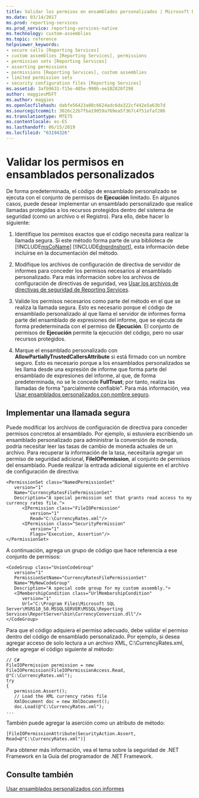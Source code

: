 ```yaml
---
title: Validar los permisos en ensamblados personalizados | Microsoft Docs
ms.date: 03/14/2017
ms.prod: reporting-services
ms.prod_service: reporting-services-native
ms.technology: custom-assemblies
ms.topic: reference
helpviewer_keywords:
- secure calls [Reporting Services]
- custom assemblies [Reporting Services], permissions
- permission sets [Reporting Services]
- asserting permissions
- permissions [Reporting Services], custom assemblies
- limited permission sets
- security configuration files [Reporting Services]
ms.assetid: 3afb9631-f15e-405e-990b-ee102828f298
author: maggiesMSFT
ms.author: maggies
ms.openlocfilehash: dabfe56423a08c6624adc6da322cf442e5a63b7d
ms.sourcegitcommit: 3026c22b7fba19059a769ea5f367c4f51efaf286
ms.translationtype: MTE75
ms.contentlocale: es-ES
ms.lasthandoff: 06/15/2019
ms.locfileid: "63194326"
---
```

# <a name="asserting-permissions-in-custom-assemblies"></a>Validar los permisos en ensamblados personalizados
  De forma predeterminada, el código de ensamblado personalizado se ejecuta con el conjunto de permisos de **Ejecución** limitado. En algunos casos, puede desear implementar un ensamblado personalizado que realice llamadas protegidas a los recursos protegidos dentro del sistema de seguridad (como un archivo o el Registro). Para ello, debe hacer lo siguiente:  
  
1.  Identifique los permisos exactos que el código necesita para realizar la llamada segura. Si este método forma parte de una biblioteca de [!INCLUDE[msCoName](../../includes/msconame-md.md)] [!INCLUDE[dnprdnshort](../../includes/dnprdnshort-md.md)], esta información debe incluirse en la documentación del método.  
  
2.  Modifique los archivos de configuración de directiva de servidor de informes para conceder los permisos necesarios al ensamblado personalizado. Para más información sobre los archivos de configuración de directivas de seguridad, vea [Usar los archivos de directivas de seguridad de Reporting Services](../../reporting-services/extensions/secure-development/using-reporting-services-security-policy-files.md).  
  
3.  Valide los permisos necesarios como parte del método en el que se realiza la llamada segura. Esto es necesario porque el código de ensamblado personalizado al que llama el servidor de informes forma parte del ensamblado de expresiones del informe, que se ejecuta de forma predeterminada con el permiso de **Ejecución**. El conjunto de permisos de **Ejecución** permite la ejecución del código, pero no usar recursos protegidos.  
  
4.  Marque el ensamblado personalizado con **AllowPartiallyTrustedCallersAttribute** si está firmado con un nombre seguro. Esto es necesario porque a los ensamblados personalizados se les llama desde una expresión de informe que forma parte del ensamblado de expresiones del informe, al que, de forma predeterminada, no se le concede **FullTrust**; por tanto, realiza las llamadas de forma "parcialmente confiable". Para más información, vea [Usar ensamblados personalizados con nombre seguro](../../reporting-services/custom-assemblies/using-strong-named-custom-assemblies.md).  
  
## <a name="implementing-a-secure-call"></a>Implementar una llamada segura  
 Puede modificar los archivos de configuración de directiva para conceder permisos concretos al ensamblado. Por ejemplo, si estuviera escribiendo un ensamblado personalizado para administrar la conversión de moneda, podría necesitar leer las tasas de cambio de moneda actuales de un archivo. Para recuperar la información de la tasa, necesitaría agregar un permiso de seguridad adicional, **FileIOPermission**, al conjunto de permisos del ensamblado. Puede realizar la entrada adicional siguiente en el archivo de configuración de directiva:  
  
```  
<PermissionSet class="NamedPermissionSet"  
   version="1"  
   Name="CurrencyRatesFilePermissionSet"  
   Description="A special permission set that grants read access to my currency rates file.">  
      <IPermission class="FileIOPermission"  
         version="1"  
         Read="C:\CurrencyRates.xml"/>  
      <IPermission class="SecurityPermission"  
         version="1"  
         Flags="Execution, Assertion"/>  
</PermissionSet>  
```  
  
 A continuación, agrega un grupo de código que hace referencia a ese conjunto de permisos:  
  
```  
<CodeGroup class="UnionCodeGroup"  
   version="1"  
   PermissionSetName="CurrencyRatesFilePermissionSet"  
   Name="MyNewCodeGroup"  
   Description="A special code group for my custom assembly.">  
   <IMembershipCondition class="UrlMembershipCondition"  
      version="1"  
      Url="C:\Program Files\Microsoft SQL Server\MSRS10_50.MSSQLSERVER\MSSQL\Reporting Services\ReportServer\bin\CurrencyConversion.dll"/>  
</CodeGroup>  
```  
  
 Para que el código adquiera el permiso adecuado, debe validar el permiso dentro del código de ensamblado personalizado. Por ejemplo, si desea agregar acceso de solo lectura a un archivo XML, C:\CurrencyRates.xml, debe agregar el código siguiente al método:  
  
```  
// C#  
FileIOPermission permission = new FileIOPermission(FileIOPermissionAccess.Read, @"C:\CurrencyRates.xml");  
try  
{  
   permission.Assert();  
   // Load the XML currency rates file  
   XmlDocument doc = new XmlDocument();  
   doc.Load(@"C:\CurrencyRates.xml");  
...  
```  
  
 También puede agregar la aserción como un atributo de método:  
  
```  
[FileIOPermissionAttribute(SecurityAction.Assert, Read=@"C:\CurrencyRates.xml")]  
```  
  
 Para obtener más información, vea el tema sobre la seguridad de .NET Framework en la Guía del programador de .NET Framework.  
  
## <a name="see-also"></a>Consulte también  
 [Usar ensamblados personalizados con informes](../../reporting-services/custom-assemblies/using-custom-assemblies-with-reports.md)  
  
  
